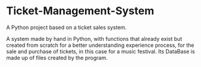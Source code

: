 # Ticket-Management-System
A Python project based on a ticket sales system.

A system made by hand in Python, with functions that already exist but
created from scratch for a better understanding experience process, for the sale and purchase of tickets,
in this case for a music festival.
Its DataBase is made up of files created by the program.
